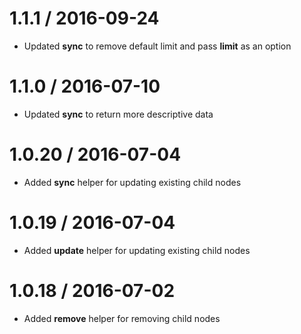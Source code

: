 1.1.1 / 2016-09-24
==================

* Updated **sync** to remove default limit and pass **limit** as an option

1.1.0 / 2016-07-10
==================

* Updated **sync** to return more descriptive data 


1.0.20 / 2016-07-04
==================

* Added **sync** helper for updating existing child nodes 


1.0.19 / 2016-07-04
==================

* Added **update** helper for updating existing child nodes 


1.0.18 / 2016-07-02
==================

* Added **remove** helper for removing child nodes 
